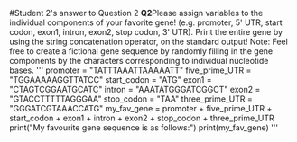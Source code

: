 #Student 2's answer to Question 2 
**Q2**Please assign variables to the individual components of your favorite gene! (e.g. promoter, 5' UTR, start codon, exon1, intron, exon2, stop codon, 3' UTR). Print the entire gene by using the string concatenation operator, on the standard output! Note: Feel free to create a fictional gene sequence by randomly filling in the gene components by the characters corresponding to individual nucleotide bases. 
'''
 promoter = "TATTTAAATTAAAAATT" 
five_prime_UTR = "TGGAAAAAGGTTATCC"
 start_codon = "ATG"
 exon1 = "CTAGTCGGAATGCATC"
 intron = "AAATATGGGATCGGCT"
 exon2 = "GTACCTTTTTAGGGAA" 
stop_codon = "TAA"
 three_prime_UTR = "GGGATCGTAAACCATG" 
my_fav_gene = promoter + five_prime_UTR + start_codon + exon1 + intron + exon2 + stop_codon + three_prime_UTR 
print("My favourite gene sequence is as follows:")
 print(my_fav_gene) 
'''

